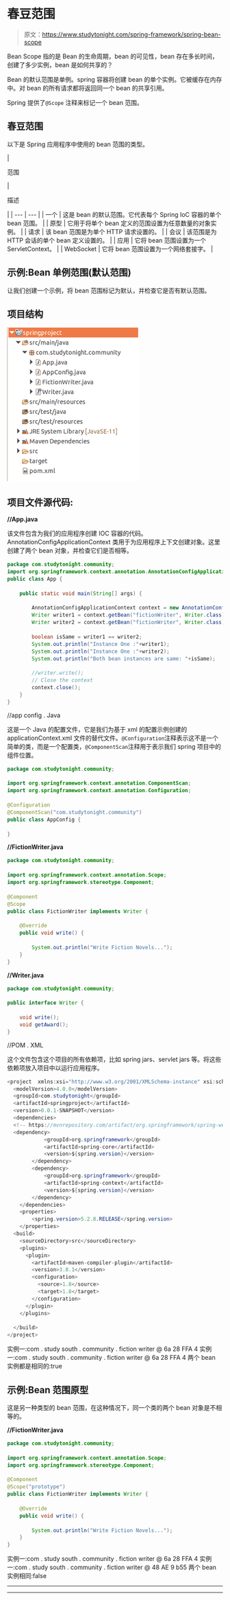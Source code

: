 # 春豆范围

> 原文：<https://www.studytonight.com/spring-framework/spring-bean-scope>

Bean Scope 指的是 Bean 的生命周期，bean 的可见性，bean 存在多长时间，创建了多少实例，bean 是如何共享的？

Bean 的默认范围是单例。spring 容器将创建 bean 的单个实例。它被缓存在内存中。对 bean 的所有请求都将返回同一个 bean 的共享引用。

Spring 提供了`@Scope` 注释来标记一个 bean 范围。

## 春豆范围

以下是 Spring 应用程序中使用的 bean 范围的类型。

| 

范围

 | 

描述

 |
| --- | --- |
| 一个 | 这是 bean 的默认范围。它代表每个 Spring IoC 容器的单个 bean 范围。 |
| 原型 | 它用于将单个 bean 定义的范围设置为任意数量的对象实例。 |
| 请求 | 该 bean 范围是为单个 HTTP 请求设置的。 |
| 会议 | 该范围是为 HTTP 会话的单个 bean 定义设置的。 |
| 应用 | 它将 bean 范围设置为一个 ServletContext。 |
| WebSocket | 它将 bean 范围设置为一个网络套接字。 |

## 示例:Bean 单例范围(默认范围)

让我们创建一个示例，将 bean 范围标记为默认，并检查它是否有默认范围。

## 项目结构

![](img/2037b32c59fac7aaff0900c8c1a09da5.png)

## 项目文件源代码:

**//App.java**

该文件包含为我们的应用程序创建 IOC 容器的代码。AnnotationConfigApplicationContext 类用于为应用程序上下文创建对象。这里创建了两个 bean 对象，并检查它们是否相等。

```java
package com.studytonight.community;
import org.springframework.context.annotation.AnnotationConfigApplicationContext;
public class App {

	public static void main(String[] args) {

		AnnotationConfigApplicationContext context = new AnnotationConfigApplicationContext(AppConfig.class);
		Writer writer1 = context.getBean("fictionWriter", Writer.class);
		Writer writer2 = context.getBean("fictionWriter", Writer.class);

		boolean isSame = writer1 == writer2;
		System.out.println("Instance One :"+writer1);
		System.out.println("Instance One :"+writer2);
		System.out.println("Both bean instances are same: "+isSame);

		//writer.write();
		// Close the context
		context.close();
	}
}
```

//app config . Java

这是一个 Java 的配置文件，它是我们为基于 xml 的配置示例创建的 applicationContext.xml 文件的替代文件。`@Configuration`注释表示这不是一个简单的类，而是一个配置类，`@ComponentScan`注释用于表示我们 spring 项目中的组件位置。

```java
package com.studytonight.community;

import org.springframework.context.annotation.ComponentScan;
import org.springframework.context.annotation.Configuration;

@Configuration
@ComponentScan("com.studytonight.community")
public class AppConfig {

} 
```

**//FictionWriter.java**

```java
package com.studytonight.community;

import org.springframework.context.annotation.Scope;
import org.springframework.stereotype.Component;

@Component
@Scope
public class FictionWriter implements Writer {

	@Override
	public void write() {

		System.out.println("Write Fiction Novels...");
	}
}
```

**//Writer.java**

```java
package com.studytonight.community;

public interface Writer {

	void write();
	void getAward();
}
```

//POM . XML

这个文件包含这个项目的所有依赖项，比如 spring jars、servlet jars 等。将这些依赖项放入项目中以运行应用程序。

```java
<project  xmlns:xsi="http://www.w3.org/2001/XMLSchema-instance" xsi:schemaLocation="http://maven.apache.org/POM/4.0.0 https://maven.apache.org/xsd/maven-4.0.0.xsd">
  <modelVersion>4.0.0</modelVersion>
  <groupId>com.studytonight</groupId>
  <artifactId>springproject</artifactId>
  <version>0.0.1-SNAPSHOT</version>
  <dependencies>
  <!-- https://mvnrepository.com/artifact/org.springframework/spring-web -->
  <dependency>
			<groupId>org.springframework</groupId>
			<artifactId>spring-core</artifactId>
			<version>${spring.version}</version>
		</dependency>
		<dependency>
			<groupId>org.springframework</groupId>
			<artifactId>spring-context</artifactId>
			<version>${spring.version}</version>
		</dependency>
	</dependencies>
	<properties>
		<spring.version>5.2.8.RELEASE</spring.version>
	</properties>
  <build>
    <sourceDirectory>src</sourceDirectory>
    <plugins>
      <plugin>
        <artifactId>maven-compiler-plugin</artifactId>
        <version>3.8.1</version>
        <configuration>
          <source>1.8</source>
          <target>1.8</target>
        </configuration>
      </plugin>
    </plugins>

  </build>
</project>
```

实例一:com . study south . community . fiction writer @ 6a 28 FFA 4
实例一:com . study south . community . fiction writer @ 6a 28 FFA 4
两个 bean 实例都是相同的:true

## 示例:Bean 范围原型

这是另一种类型的 bean 范围，在这种情况下，同一个类的两个 bean 对象是不相等的。

**//FictionWriter.java**

```java
package com.studytonight.community;

import org.springframework.context.annotation.Scope;
import org.springframework.stereotype.Component;

@Component
@Scope("prototype")
public class FictionWriter implements Writer {

	@Override
	public void write() {

		System.out.println("Write Fiction Novels...");
	}
}
```

实例一:com . study south . community . fiction writer @ 6a 28 FFA 4
实例一:com . study south . community . fiction writer @ 48 AE 9 b55
两个 bean 实例相同:false

* * *

* * *